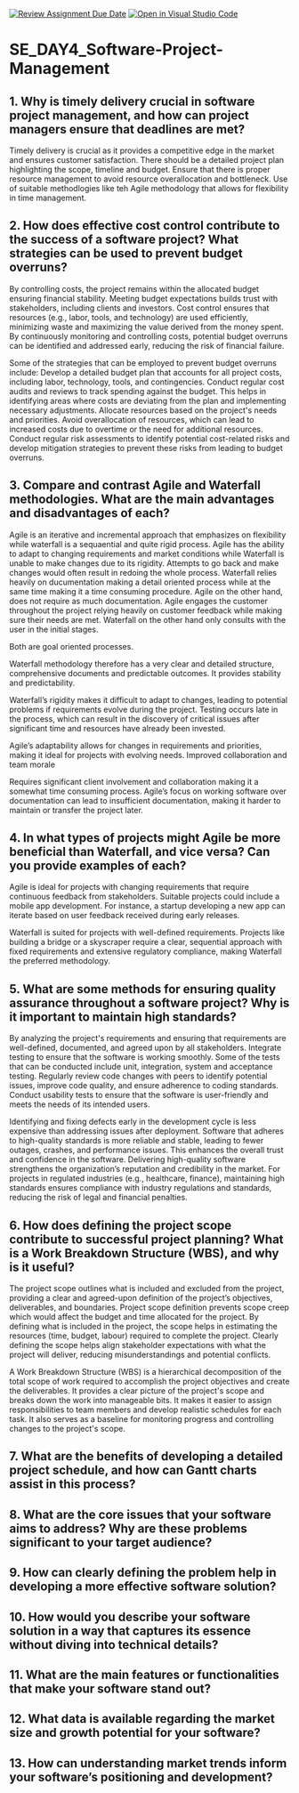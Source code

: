 [![Review Assignment Due Date](https://classroom.github.com/assets/deadline-readme-button-22041afd0340ce965d47ae6ef1cefeee28c7c493a6346c4f15d667ab976d596c.svg)](https://classroom.github.com/a/9pw6JKcu)
[![Open in Visual Studio Code](https://classroom.github.com/assets/open-in-vscode-2e0aaae1b6195c2367325f4f02e2d04e9abb55f0b24a779b69b11b9e10269abc.svg)](https://classroom.github.com/online_ide?assignment_repo_id=15706804&assignment_repo_type=AssignmentRepo)
# SE_DAY4_Software-Project-Management
## 1. Why is timely delivery crucial in software project management, and how can project managers ensure that deadlines are met?
Timely delivery is crucial as it provides a competitive edge in the market and ensures customer satisfaction.
There should be a detailed project plan highlighting the scope, timeline and budget.
Ensure that there is proper resource management to avoid resource overallocation and bottleneck.
Use of suitable methodlogies like teh Agile methodology that allows for flexibility in time management.

## 2. How does effective cost control contribute to the success of a software project? What strategies can be used to prevent budget overruns?
By controlling costs, the project remains within the allocated budget ensuring financial stability.
Meeting budget expectations builds trust with stakeholders, including clients and investors.
Cost control ensures that resources (e.g., labor, tools, and technology) are used efficiently, minimizing waste and maximizing the value derived from the money spent.
By continuously monitoring and controlling costs, potential budget overruns can be identified and addressed early, reducing the risk of financial failure.

Some of the strategies that can be employed to prevent budget overruns include:
Develop a detailed budget plan that accounts for all project costs, including labor, technology, tools, and contingencies. 
Conduct regular cost audits and reviews to track spending against the budget. This helps in identifying areas where costs are deviating from the plan and implementing necessary adjustments.
Allocate resources based on the project's needs and priorities. Avoid overallocation of resources, which can lead to increased costs due to overtime or the need for additional resources.
Conduct regular risk assessments to identify potential cost-related risks and develop mitigation strategies to prevent these risks from leading to budget overruns.
## 3. Compare and contrast Agile and Waterfall methodologies. What are the main advantages and disadvantages of each?
Agile is an iterative and incremental approach that emphasizes on flexibility while waterfall is a sequaential and quite rigid process.
Agile has the ability to adapt to changing requirements and market conditions while Waterfall is unable to make changes due to its rigidity. Attempts to go back and make changes would often result in redoing the whole process.
Waterfall relies heavily on ducumentation making a detail oriented process while at the same time making it a time consuming procedure. Agile on the other hand, does not require as much documentation.
Agile engages the customer throughout the project relying heavily on customer feedback while making sure their needs are met. Waterfall on the other hand only consults with the user in the initial stages.

Both are goal oriented processes.

Waterfall methodology therefore has a very clear and detailed structure, comprehensive documents and predictable outcomes.
It provides stability and predictability.

Waterfall’s rigidity makes it difficult to adapt to changes, leading to potential problems if requirements evolve during the project.
Testing occurs late in the process, which can result in the discovery of critical issues after significant time and resources have already been invested.

Agile’s adaptability allows for changes in requirements and priorities, making it ideal for projects with evolving needs.
Improved collaboration and team morale

Requires significant client involvement and collaboration making it a somewhat time consuming process.
Agile’s focus on working software over documentation can lead to insufficient documentation, making it harder to maintain or transfer the project later.

## 4. In what types of projects might Agile be more beneficial than Waterfall, and vice versa? Can you provide examples of each?

Agile is ideal for projects with changing requirements that require continuous feedback from stakeholders.
Suitable projects could include a mobile app development. For instance, a startup developing a new app can iterate based on user feedback received during early releases.

Waterfall is suited for projects with well-defined requirements.
Projects like building a bridge or a skyscraper require a clear, sequential approach with fixed requirements and extensive regulatory compliance, making Waterfall the preferred methodology.
## 5. What are some methods for ensuring quality assurance throughout a software project? Why is it important to maintain high standards?

By analyzing the project's requirements  and ensuring that requirements are well-defined, documented, and agreed upon by all stakeholders. 
Integrate testing to ensure that the software is working smoothly. Some of the tests that can be conducted include unit, integration, system and acceptance testing.
Regularly review code changes with peers to identify potential issues, improve code quality, and ensure adherence to coding standards.
Conduct usability tests to ensure that the software is user-friendly and meets the needs of its intended users. 

Identifying and fixing defects early in the development cycle is less expensive than addressing issues after deployment. 
Software that adheres to high-quality standards is more reliable and stable, leading to fewer outages, crashes, and performance issues. This enhances the overall trust and confidence in the software.
Delivering high-quality software strengthens the organization’s reputation and credibility in the market.
For projects in regulated industries (e.g., healthcare, finance), maintaining high standards ensures compliance with industry regulations and standards, reducing the risk of legal and financial penalties.
## 6. How does defining the project scope contribute to successful project planning? What is a Work Breakdown Structure (WBS), and why is it useful?

The project scope outlines what is included and excluded from the project, providing a clear and agreed-upon definition of the project’s objectives, deliverables, and boundaries. 
Project scope definition prevents scope creep which would affect the budget and time allocated for the project.
By defining what is included in the project, the scope helps in estimating the resources (time, budget, labour) required to complete the project.
Clearly defining the scope helps align stakeholder expectations with what the project will deliver, reducing misunderstandings and potential conflicts.

A Work Breakdown Structure (WBS) is a hierarchical decomposition of the total scope of work required to accomplish the project objectives and create the deliverables.
It provides a clear picture of the project's scope and breaks down the work into manageable bits.
It makes it easier to assign responsibilities to team members and develop realistic schedules for each task.
It also serves as a baseline for monitoring progress and controlling changes to the project's scope.
## 7. What are the benefits of developing a detailed project schedule, and how can Gantt charts assist in this process?


## 8. What are the core issues that your software aims to address? Why are these problems significant to your target audience?
## 9. How can clearly defining the problem help in developing a more effective software solution?
## 10. How would you describe your software solution in a way that captures its essence without diving into technical details?
## 11. What are the main features or functionalities that make your software stand out?
## 12. What data is available regarding the market size and growth potential for your software?
## 13. How can understanding market trends inform your software’s positioning and development?
